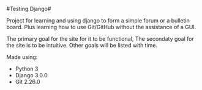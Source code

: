 #Testing Django#

Project for learning and using django to form a simple forum or a bulletin board. Plus learning how to use Git/GitHub without the assistance of a GUI.

The primary goal for the site for it to be functional, 
The secondaty goal for the site is to be intuitive.
Other goals will be listed with time.

Made using: 
- Python 3
- Django 3.0.0
- Git 2.26.0
